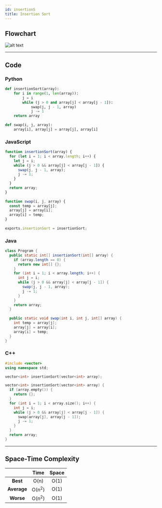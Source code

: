 ```yaml
---
id: insertionS
title: Insertion Sort
---
```

## Flowchart

![alt text][img]

[img]: /img/Insertion-S-Optimized.png 'Insertion Sort Flowchart!'

---
## Code

### Python

```python
def insertionSort(array):
    for i in range(1, len(array)):
		j = i
		while (j > 0 and array[j] < array[j - 1]):
			swap(j, j - 1, array)
			j -= 1
	return array
			
def swap(i, j, array):
	array[i], array[j] = array[j], array[i]
```

### JavaScript

```javascript
function insertionSort(array) {
  for (let i = 1; i < array.length; i++) {
    let j = i;
    while (j > 0 && array[j] < array[j - 1]) {
      swap(j, j - 1, array);
      j -= 1;
    }
  }
  return array;
}
​
function swap(i, j, array) {
  const temp = array[j];
  array[j] = array[i];
  array[i] = temp;
}
​
exports.insertionSort = insertionSort;
```

### Java

```java
class Program {
  public static int[] insertionSort(int[] array) {
    if (array.length == 0) {
      return new int[] {};
    }
    for (int i = 1; i < array.length; i++) {
      int j = i;
      while (j > 0 && array[j] < array[j - 1]) {
        swap(j, j - 1, array);
        j -= 1;
      }
    }
    return array;
  }
​
  public static void swap(int i, int j, int[] array) {
    int temp = array[j];
    array[j] = array[i];
    array[i] = temp;
  }
}
```

### C++

```cpp
#include <vector>
using namespace std;

vector<int> insertionSort(vector<int> array);

vector<int> insertionSort(vector<int> array) {
  if (array.empty()) {
    return {};
  }
  for (int i = 1; i < array.size(); i++) {
    int j = i;
    while (j > 0 && array[j] < array[j - 1]) {
      swap(array[j], array[j - 1]);
      j -= 1;
    }
  }
  return array;
}
```
---


## Space-Time Complexity

| | Time | Space |
|:---:|:---:|:---:|
|**Best**| O(n) | O(1) |
|**Average**| O(n<sup>2</sup>) | O(1) |
|**Worse**| O(n<sup>2</sup>) | O(1) |


